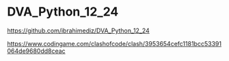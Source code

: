 # DVA_Python_12_24

https://github.com/ibrahimediz/DVA_Python_12_24

https://www.codingame.com/clashofcode/clash/3953654cefc1181bcc53391064de9680dd8ceac